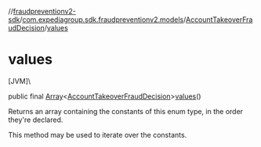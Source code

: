//[fraudpreventionv2-sdk](../../../index.md)/[com.expediagroup.sdk.fraudpreventionv2.models](../index.md)/[AccountTakeoverFraudDecision](index.md)/[values](values.md)

# values

[JVM]\

public final [Array](https://kotlinlang.org/api/latest/jvm/stdlib/kotlin/-array/index.html)&lt;[AccountTakeoverFraudDecision](index.md)&gt;[values](values.md)()

Returns an array containing the constants of this enum type, in the order they're declared.

This method may be used to iterate over the constants.
